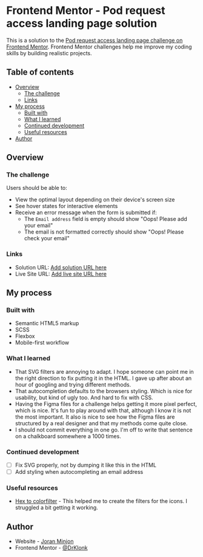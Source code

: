 # Frontend Mentor - Pod request access landing page solution

This is a solution to the [Pod request access landing page challenge on Frontend Mentor](https://www.frontendmentor.io/challenges/pod-request-access-landing-page-eyTmdkLSG). Frontend Mentor challenges help me improve my coding skills by building realistic projects.

## Table of contents

- [Overview](#overview)
  - [The challenge](#the-challenge)
  - [Links](#links)
- [My process](#my-process)
  - [Built with](#built-with)
  - [What I learned](#what-i-learned)
  - [Continued development](#continued-development)
  - [Useful resources](#useful-resources)
- [Author](#author)

## Overview

### The challenge

Users should be able to:

- View the optimal layout depending on their device's screen size
- See hover states for interactive elements
- Receive an error message when the form is submitted if:
  - The `Email address` field is empty should show "Oops! Please add your email"
  - The email is not formatted correctly should show "Oops! Please check your email"

### Links

- Solution URL: [Add solution URL here](https://your-solution-url.com)
- Live Site URL: [Add live site URL here](https://fem-pod-request-access-landing-page-beta.vercel.app/)

## My process

### Built with

- Semantic HTML5 markup
- SCSS
- Flexbox
- Mobile-first workflow

### What I learned

- That SVG filters are annoying to adapt. I hope someone can point me in the right direction to fix putting it in the HTML. I gave up after about an hour of googling and trying different methods.
- That autocompletion defaults to the browsers styling. Which is nice for usability, but kind of ugly too. And hard to fix with CSS.
- Having the Figma files for a challenge helps getting it more pixel perfect, which is nice. It's fun to play around with that, although I know it is not the most important. It also is nice to see how the Figma files are structured by a real designer and that my methods come quite close.
- I should not commit everything in one go. I'm off to write that sentence on a chalkboard somewhere a 1000 times.

### Continued development

- [ ] Fix SVG properly, not by dumping it like this in the HTML
- [ ] Add styling when autocompleting an email address

### Useful resources

- [Hex to colorfilter](https://codepen.io/brucebentley/pen/orGPRg) - This helped me to create the filters for the icons. I struggled a bit getting it working.

## Author

- Website - [Joran Minjon](https://joranminjon.com)
- Frontend Mentor - [@DrKlonk](https://www.frontendmentor.io/profile/DrKlonk)
